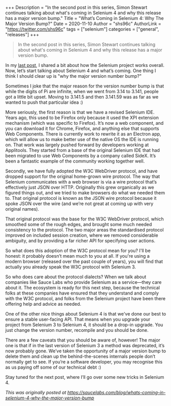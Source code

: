 +++
Description = "In the second post in this series, Simon Stewart continues talking about what's coming in Selenium 4 and why this release has a major version bump."
Title = "What’s Coming in Selenium 4: Why The Major Version Bump?"
Date = 2020-11-10
Author = "shs96c"
AuthorLink = "https://twitter.com/shs96c"
tags = ["selenium"]
categories = ["general", "releases"]
+++

>In the second post in this series, Simon Stewart continues talking about 
>what's coming in Selenium 4 and why this release has a major version bump.

In my [last post](https://www.selenium.dev/blog/2020/what-is-coming-in-selenium-4-how-can-i-contribute/), 
I shared a bit about how the Selenium project works overall. Now, let’s start talking about Selenium 4 
and what’s coming. One thing I think I should clear up is "why the major version number bump?"

Sometimes I joke that the major reason for the version number bump is that while the digits of Pi are 
infinite, when we went from 3.14 to 3.141, people got a little bit upset. Moving to 3.141.5 and then 
3.141.59 was as far as we wanted to push that particular idea :)

More seriously, the first reason is that we have a revised Selenium IDE. Years ago, this used to be 
Firefox only because it used the XPI extension mechanism (which was specific to Firefox). It’s now a 
web component, and you can download it for Chrome, Firefox, and anything else that supports Web 
Components. There is currently work to rewrite it as an Electron app, which will allow us to make 
better use of the native OS the IDE is running on. That work was largely pushed forward by developers 
working at Applitools. They started from a base of the original Selenium IDE that had been migrated 
to use Web Components by a company called SideX. It’s been a fantastic example of the community 
working together well.

Secondly, we have fully adopted the W3C WebDriver protocol, and have dropped support for the original 
home-grown wire protocol. The way that Selenium communicates with a web browser is via a wire protocol 
that’s effectively just JSON over HTTP. Originally this grew organically as we figured things out, 
and we tried to make browsers do what we needed them to. That original protocol is known as the JSON 
wire protocol because it spoke JSON over the wire (and we’re not great at coming up with very original names).

That original protocol was the base for the W3C WebDriver protocol, which smoothed some of the rough 
edges, and brought some much needed consistency to the protocol. The two major areas the standardised 
protocol improved on included session creation, where we removed considerable ambiguity, and by providing 
a far richer API for specifying user actions.

So what does this adoption of the W3C protocol mean for you? I'll be honest: it probably doesn’t mean 
much to you at all. If you're using a modern browser (released over the past couple of years), you will 
find that actually you already speak the W3C protocol with Selenium 3. 

So who does care about the protocol dialects? When we talk about companies like Sauce Labs who provide 
Selenium as a service—they care about it. The ecosystem is ready for this next step, because the 
technical folks at these companies have ensured that they understand and comply with the W3C protocol, 
and folks from the Selenium project have been there offering help and advice as needed.

One of the other nice things about Selenium 4 is that we've done our best to ensure a stable user-facing 
API. That means when you upgrade your project from Selenium 3 to Selenium 4, it should be a drop-in 
upgrade. You just change the version number, recompile and you should be done.

There are a few caveats that you should be aware of, however! The major one is that if in the last version 
of Selenium 3 a method was deprecated, it’s now probably gone. We’ve taken the opportunity of a major 
version bump to delete them and clean up the behind-the-scenes internals people don’t normally get to see. 
If you’re a software developer, you may recognise this as us paying off some of our technical debt :)

Stay tuned for the next post, where I’ll go over some new tricks in Selenium 4.

*This was originally posted at https://saucelabs.com/blog/whats-coming-in-selenium-4-why-the-major-version-bump*
